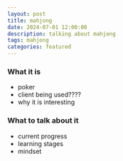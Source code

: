 ```yaml
---
layout: post
title: mahjong
date: 2024-07-01 12:00:00
description: talking about mahjong
tags: mahjong
categories: featured
---
```


### What it is
- poker
- client being used????
- why it is interesting

### What to talk about it
- current progress
- learning stages
- mindset



